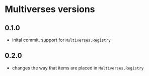 # Multiverses versions

## 0.1.0

- inital commit, support for `Multiverses.Registry`

## 0.2.0

- changes the way that items are placed in `Multiverses.Registry`
